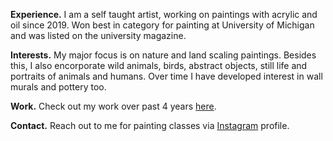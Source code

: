 **Experience.** I am a self taught artist, working on paintings with acrylic and oil since 2019.
Won best in category for painting at University of Michigan and was listed on the university magazine.

**Interests.** My major focus is on nature and land scaling paintings. 
Besides this, I also encorporate wild animals, birds, abstract objects, still life and portraits of animals and humans. Over time I have developed interest in wall murals and pottery too.

**Work.** Check out my work over past 4 years [here]().

**Contact.** Reach out to me for painting classes via [Instagram](https://instagram.com/neeruartcreation) profile.
